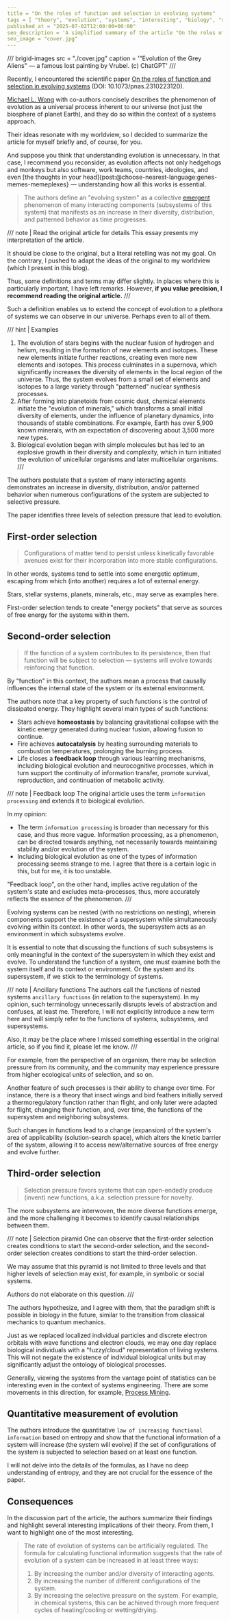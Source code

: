 ```yaml
---
title = "On the roles of function and selection in evolving systems"
tags = [ "theory", "evolution", "systems", "interesting", "biology", "scientific-papers", "science"]
published_at = "2025-07-02T12:00:00+00:00"
seo_description = 'A simplified summary of the article "On the roles of function and selection in evolving systems"'
seo_image = "cover.jpg"
---
```


/// brigid-images
src = "./cover.jpg"
caption = '"Evolution of the Grey Aliens" — a famous lost painting by Vrubel. (c) ChatGPT'
///

Recently, I encountered the scientific paper [On the roles of function and selection in evolving systems](https://www.pnas.org/doi/epub/10.1073/pnas.2310223120) (DOI: 10.1073/pnas.2310223120).

[Michael L. Wong](https://miquai.myportfolio.com/mlw) with co-authors concisely describes the phenomenon of evolution as a universal process inherent to our universe (not just the biosphere of planet Earth), and they do so within the context of a systems approach.

Their ideas resonate with my worldview, so I decided to summarize the article for myself briefly and, of course, for you.

And suppose you think that understanding evolution is unnecessary. In that case, I recommend you reconsider, as evolution affects not only hedgehogs and monkeys but also software, work teams, countries, ideologies, and even [the thoughts in your head]{post:@choose-nearest-language:genes-memes-memeplexes} — understanding how all this works is essential.

> The authors define an "evolving system" as a collective [emergent](https://en.wikipedia.org/wiki/Emergence) phenomenon of many interacting components (subsystems of this system) that manifests as an increase in their diversity, distribution, and patterned behavior as time progresses.

/// note | Read the original article for details
This essay presents my interpretation of the article.

It should be close to the original, but a literal retelling was not my goal. On the contrary, I pushed to adapt the ideas of the original to my worldview (which I present in this blog).

Thus, some definitions and terms may differ slightly. In places where this is particularly important, I have left remarks. However, **if you value precision, I recommend reading the original article.**
///

<!-- more -->

Such a definition enables us to extend the concept of evolution to a plethora of systems we can observe in our universe. Perhaps even to all of them.

/// hint | Examples
1. The evolution of stars begins with the nuclear fusion of hydrogen and helium, resulting in the formation of new elements and isotopes. These new elements initiate further reactions, creating even more new elements and isotopes. This process culminates in a supernova, which significantly increases the diversity of elements in the local region of the universe. Thus, the system evolves from a small set of elements and isotopes to a large variety through "patterned" nuclear synthesis processes.
2. After forming into planetoids from cosmic dust, chemical elements initiate the "evolution of minerals," which transforms a small initial diversity of elements, under the influence of planetary dynamics, into thousands of stable combinations. For example, Earth has over 5,900 known minerals, with an expectation of discovering about 3,500 more new types.
3. Biological evolution began with simple molecules but has led to an explosive growth in their diversity and complexity, which in turn initiated the evolution of unicellular organisms and later multicellular organisms.
///

The authors postulate that a system of many interacting agents demonstrates an increase in diversity, distribution, and/or patterned behavior when numerous configurations of the system are subjected to selective pressure.

The paper identifies three levels of selection pressure that lead to evolution.

## First-order selection

> Configurations of matter tend to persist unless kinetically favorable avenues exist for their incorporation into more stable configurations.

In other words, systems tend to settle into some energetic optimum, escaping from which (into another) requires a lot of external energy.

Stars, stellar systems, planets, minerals, etc., may serve as examples here.

First-order selection tends to create "energy pockets" that serve as sources of free energy for the systems within them.

## Second-order selection

> If the function of a system contributes to its persistence, then that function will be subject to selection — systems will evolve towards reinforcing that function.

By "function" in this context, the authors mean a process that causally influences the internal state of the system or its external environment.

The authors note that a key property of such functions is the control of dissipated energy. They highlight several main types of such functions:

- Stars achieve **homeostasis** by balancing gravitational collapse with the kinetic energy generated during nuclear fusion, allowing fusion to continue.
- Fire achieves **autocatalysis** by heating surrounding materials to combustion temperatures, prolonging the burning process.
- Life closes a **feedback loop** through various learning mechanisms, including biological evolution and neurocognitive processes, which in turn support the continuity of information transfer, promote survival, reproduction, and continuation of metabolic activity.

/// note | Feedback loop
The original article uses the term `information processing` and extends it to biological evolution.

In my opinion:

- The term `information processing` is broader than necessary for this case, and thus more vague. Information processing, as a phenomenon, can be directed towards anything, not necessarily towards maintaining stability and/or evolution of the system.
- Including biological evolution as one of the types of information processing seems strange to me. I agree that there is a certain logic in this, but for me, it is too unstable.

"Feedback loop", on the other hand, implies active regulation of the system's state and excludes meta-processes, thus, more accurately reflects the essence of the phenomenon.
///

Evolving systems can be nested (with no restrictions on nesting), wherein components support the existence of a supersystem while simultaneously evolving within its context. In other words, the supersystem acts as an environment in which subsystems evolve.

It is essential to note that discussing the functions of such subsystems is only meaningful in the context of the supersystem in which they exist and evolve. To understand the function of a system, one must examine both the system itself and its context or environment. Or the system and its supersystem, if we stick to the terminology of systems.

/// note | Ancillary functions
The authors call the functions of nested systems `ancillary functions` (in relation to the supersystem). In my opinion, such terminology unnecessarily disrupts levels of abstraction and confuses, at least me. Therefore, I will not explicitly introduce a new term here and will simply refer to the functions of systems, subsystems, and supersystems.

Also, it may be the place where I missed something essential in the original article, so if you find it, please let me know.
///

For example, from the perspective of an organism, there may be selection pressure from its community, and the community may experience pressure from higher ecological units of selection, and so on.

Another feature of such processes is their ability to change over time. For instance, there is a theory that insect wings and bird feathers initially served a thermoregulatory function rather than flight, and only later were adapted for flight, changing their function, and, over time, the functions of the supersystem and neighboring subsystems.

Such changes in functions lead to a change (expansion) of the system's area of applicability (solution-search space), which alters the kinetic barrier of the system, allowing it to access new/alternative sources of free energy and evolve further.

## Third-order selection

> Selection pressure favors systems that can open-endedly produce (invent) new functions, a.k.a. selection pressure for novelty.

The more subsystems are interwoven, the more diverse functions emerge, and the more challenging it becomes to identify causal relationships between them.

/// note | Selection piramid
One can observe that the first-order selection creates conditions to start the second-order selection, and the second-order selection creates conditions to start the third-order selection.

We may assume that this pyramid is not limited to three levels and that higher levels of selection may exist, for example, in symbolic or social systems.

Authors do not elaborate on this question.
///

The authors hypothesize, and I agree with them, that the paradigm shift is possible in biology in the future, similar to the transition from classical mechanics to quantum mechanics.

Just as we replaced localized individual particles and discrete electron orbitals with wave functions and electron clouds, we may one day replace biological individuals with a "fuzzy/cloud" representation of living systems. This will not negate the existence of individual biological units but may significantly adjust the ontology of biological processes.

Generally, viewing the systems from the vantage point of statistics can be interesting even in the context of systems engineering. There are some movements in this direction, for example, [Process Mining](https://en.wikipedia.org/wiki/Process_mining).

## Quantitative measurement of evolution

The authors introduce the  quantitative `law of increasing functional information` based on entropy and show that the functional information of a system will increase (the system will evolve) if the set of configurations of the system is subjected to selection based on at least one function.

I will not delve into the details of the formulas, as I have no deep understanding of entropy, and they are not crucial for the essence of the paper.

## Consequences

In the discussion part of the article, the authors summarize their findings and highlight several interesting implications of their theory. From them, I want to highlight one of the most interesting.

> The rate of evolution of systems can be artificially regulated. The formula for calculating functional information suggests that the rate of evolution of a system can be increased in at least three ways:
>
> 1. By increasing the number and/or diversity of interacting agents.
> 2. By increasing the number of different configurations of the system.
> 3. By increasing the selective pressure on the system. For example, in chemical systems, this can be achieved through more frequent cycles of heating/cooling or wetting/drying.

